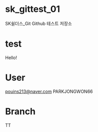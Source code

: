 # sk_gittest_01
SK쉴더스_Git Github 테스트 저장소

# test
Hello!

# User
pouins213@naver.com
PARKJONGWON66

# Branch
TT
